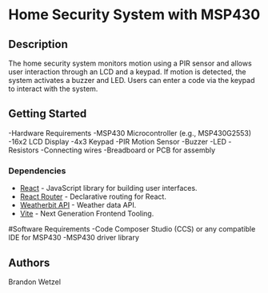 # Home Security System with MSP430

## Description

The home security system monitors motion using a PIR sensor and allows user interaction through an LCD and a keypad. If motion is detected, the system activates a buzzer and LED. Users can enter a code via the keypad to interact with the system.

## Getting Started
-Hardware Requirements
-MSP430 Microcontroller (e.g., MSP430G2553)
-16x2 LCD Display
-4x3 Keypad
-PIR Motion Sensor
-Buzzer
-LED
-Resistors
-Connecting wires
-Breadboard or PCB for assembly

### Dependencies

- [React](https://reactjs.org/) - JavaScript library for building user interfaces.
- [React Router](https://reactrouter.com/) - Declarative routing for React.
- [Weatherbit API](https://www.weatherbit.io/) - Weather data API.
- [Vite](https://vitejs.dev/) - Next Generation Frontend Tooling.


#Software Requirements
-Code Composer Studio (CCS) or any compatible IDE for MSP430
-MSP430 driver library



## Authors
Brandon Wetzel










